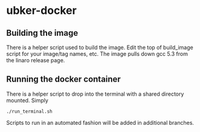 # ubker-docker

## Building the image

There is a helper script used to build the image. Edit the top of build_image script for your image/tag names, etc. The image pulls down gcc 5.3 from the linaro release page.

## Running the docker container

There is a helper script to drop into the terminal with a shared directory mounted. Simply

```
./run_terminal.sh
```

Scripts to run in an automated fashion will be added in additional branches.

